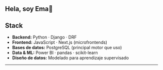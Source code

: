 ## Hela, soy Ema👋


## Stack

- **Backend:** Python · Django · DRF  
- **Frontend:** JavaScript · Next.js (microfrontends)  
- **Bases de datos:** PostgreSQL (principal motor que uso)  
- **Data & ML:** Power BI · pandas · scikit-learn  
- **Diseño de datos:** Modelado para aprendizaje supervisado

---
